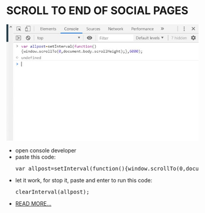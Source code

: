 <h1>SCROLL TO END OF SOCIAL PAGES</h1>
<img src="https://raw.githubusercontent.com/dewebdes/LinkInTak/master/linkscroll1.jpeg" />
<ul>
<li>
open console developer
</li>
<li>
paste this code:
<pre>var allpost=setInterval(function(){window.scrollTo(0,document.body.scrollHeight);},6000);</pre>
</li>
<li>
let it work, for stop it, paste and enter to run this code:
<pre>clearInterval(allpost);</pre>
</li>
<li><a href="https://www.linkedin.com/posts/kaveh-eyni-08060b59_socialenterprise-hacking-activity-6590992523957800960-Iilm">READ MORE...</a></li>
</ul>
